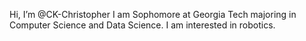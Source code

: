 Hi, I’m @CK-Christopher
I am Sophomore at Georgia Tech majoring in Computer Science and Data Science.
I am interested in robotics.
